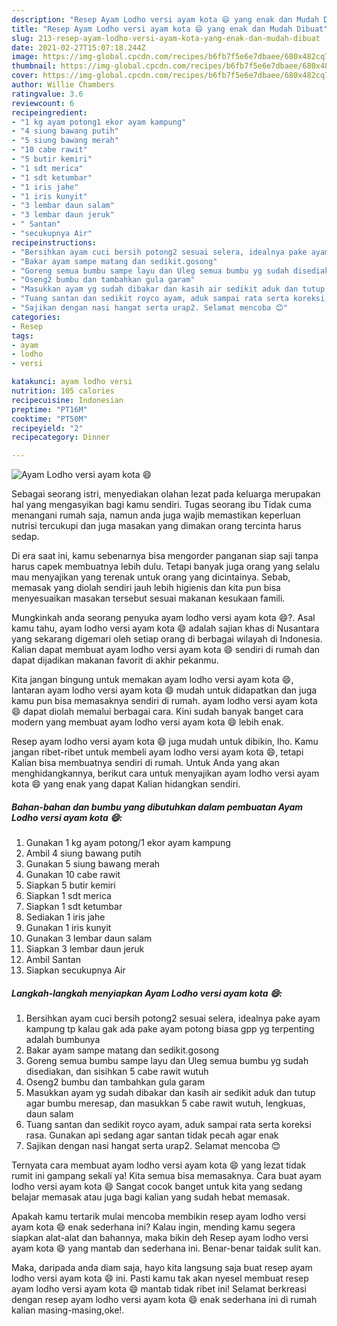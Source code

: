 ```yaml
---
description: "Resep Ayam Lodho versi ayam kota 😄 yang enak dan Mudah Dibuat"
title: "Resep Ayam Lodho versi ayam kota 😄 yang enak dan Mudah Dibuat"
slug: 213-resep-ayam-lodho-versi-ayam-kota-yang-enak-dan-mudah-dibuat
date: 2021-02-27T15:07:18.244Z
image: https://img-global.cpcdn.com/recipes/b6fb7f5e6e7dbaee/680x482cq70/ayam-lodho-versi-ayam-kota-😄-foto-resep-utama.jpg
thumbnail: https://img-global.cpcdn.com/recipes/b6fb7f5e6e7dbaee/680x482cq70/ayam-lodho-versi-ayam-kota-😄-foto-resep-utama.jpg
cover: https://img-global.cpcdn.com/recipes/b6fb7f5e6e7dbaee/680x482cq70/ayam-lodho-versi-ayam-kota-😄-foto-resep-utama.jpg
author: Willie Chambers
ratingvalue: 3.6
reviewcount: 6
recipeingredient:
- "1 kg ayam potong1 ekor ayam kampung"
- "4 siung bawang putih"
- "5 siung bawang merah"
- "10 cabe rawit"
- "5 butir kemiri"
- "1 sdt merica"
- "1 sdt ketumbar"
- "1 iris jahe"
- "1 iris kunyit"
- "3 lembar daun salam"
- "3 lembar daun jeruk"
- " Santan"
- "secukupnya Air"
recipeinstructions:
- "Bersihkan ayam cuci bersih potong2 sesuai selera, idealnya pake ayam kampung tp kalau gak ada pake ayam potong biasa gpp yg terpenting adalah bumbunya"
- "Bakar ayam sampe matang dan sedikit.gosong"
- "Goreng semua bumbu sampe layu dan Uleg semua bumbu yg sudah disediakan, dan sisihkan 5 cabe rawit wutuh"
- "Oseng2 bumbu dan tambahkan gula garam"
- "Masukkan ayam yg sudah dibakar dan kasih air sedikit aduk dan tutup agar bumbu meresap, dan masukkan 5 cabe rawit wutuh, lengkuas, daun salam"
- "Tuang santan dan sedikit royco ayam, aduk sampai rata serta koreksi rasa. Gunakan api sedang agar santan tidak pecah agar enak"
- "Sajikan dengan nasi hangat serta urap2. Selamat mencoba 😊"
categories:
- Resep
tags:
- ayam
- lodho
- versi

katakunci: ayam lodho versi 
nutrition: 105 calories
recipecuisine: Indonesian
preptime: "PT16M"
cooktime: "PT50M"
recipeyield: "2"
recipecategory: Dinner

---
```



![Ayam Lodho versi ayam kota 😄](https://img-global.cpcdn.com/recipes/b6fb7f5e6e7dbaee/680x482cq70/ayam-lodho-versi-ayam-kota-😄-foto-resep-utama.jpg)

Sebagai seorang istri, menyediakan olahan lezat pada keluarga merupakan hal yang mengasyikan bagi kamu sendiri. Tugas seorang ibu Tidak cuma menangani rumah saja, namun anda juga wajib memastikan keperluan nutrisi tercukupi dan juga masakan yang dimakan orang tercinta harus sedap.

Di era  saat ini, kamu sebenarnya bisa mengorder panganan siap saji tanpa harus capek membuatnya lebih dulu. Tetapi banyak juga orang yang selalu mau menyajikan yang terenak untuk orang yang dicintainya. Sebab, memasak yang diolah sendiri jauh lebih higienis dan kita pun bisa menyesuaikan masakan tersebut sesuai makanan kesukaan famili. 



Mungkinkah anda seorang penyuka ayam lodho versi ayam kota 😄?. Asal kamu tahu, ayam lodho versi ayam kota 😄 adalah sajian khas di Nusantara yang sekarang digemari oleh setiap orang di berbagai wilayah di Indonesia. Kalian dapat membuat ayam lodho versi ayam kota 😄 sendiri di rumah dan dapat dijadikan makanan favorit di akhir pekanmu.

Kita jangan bingung untuk memakan ayam lodho versi ayam kota 😄, lantaran ayam lodho versi ayam kota 😄 mudah untuk didapatkan dan juga kamu pun bisa memasaknya sendiri di rumah. ayam lodho versi ayam kota 😄 dapat diolah memalui berbagai cara. Kini sudah banyak banget cara modern yang membuat ayam lodho versi ayam kota 😄 lebih enak.

Resep ayam lodho versi ayam kota 😄 juga mudah untuk dibikin, lho. Kamu jangan ribet-ribet untuk membeli ayam lodho versi ayam kota 😄, tetapi Kalian bisa membuatnya sendiri di rumah. Untuk Anda yang akan menghidangkannya, berikut cara untuk menyajikan ayam lodho versi ayam kota 😄 yang enak yang dapat Kalian hidangkan sendiri.

<!--inarticleads1-->

##### Bahan-bahan dan bumbu yang dibutuhkan dalam pembuatan Ayam Lodho versi ayam kota 😄:

1. Gunakan 1 kg ayam potong/1 ekor ayam kampung
1. Ambil 4 siung bawang putih
1. Gunakan 5 siung bawang merah
1. Gunakan 10 cabe rawit
1. Siapkan 5 butir kemiri
1. Siapkan 1 sdt merica
1. Siapkan 1 sdt ketumbar
1. Sediakan 1 iris jahe
1. Gunakan 1 iris kunyit
1. Gunakan 3 lembar daun salam
1. Siapkan 3 lembar daun jeruk
1. Ambil  Santan
1. Siapkan secukupnya Air




<!--inarticleads2-->

##### Langkah-langkah menyiapkan Ayam Lodho versi ayam kota 😄:

1. Bersihkan ayam cuci bersih potong2 sesuai selera, idealnya pake ayam kampung tp kalau gak ada pake ayam potong biasa gpp yg terpenting adalah bumbunya
1. Bakar ayam sampe matang dan sedikit.gosong
1. Goreng semua bumbu sampe layu dan Uleg semua bumbu yg sudah disediakan, dan sisihkan 5 cabe rawit wutuh
1. Oseng2 bumbu dan tambahkan gula garam
1. Masukkan ayam yg sudah dibakar dan kasih air sedikit aduk dan tutup agar bumbu meresap, dan masukkan 5 cabe rawit wutuh, lengkuas, daun salam
1. Tuang santan dan sedikit royco ayam, aduk sampai rata serta koreksi rasa. Gunakan api sedang agar santan tidak pecah agar enak
1. Sajikan dengan nasi hangat serta urap2. Selamat mencoba 😊




Ternyata cara membuat ayam lodho versi ayam kota 😄 yang lezat tidak rumit ini gampang sekali ya! Kita semua bisa memasaknya. Cara buat ayam lodho versi ayam kota 😄 Sangat cocok banget untuk kita yang sedang belajar memasak atau juga bagi kalian yang sudah hebat memasak.

Apakah kamu tertarik mulai mencoba membikin resep ayam lodho versi ayam kota 😄 enak sederhana ini? Kalau ingin, mending kamu segera siapkan alat-alat dan bahannya, maka bikin deh Resep ayam lodho versi ayam kota 😄 yang mantab dan sederhana ini. Benar-benar taidak sulit kan. 

Maka, daripada anda diam saja, hayo kita langsung saja buat resep ayam lodho versi ayam kota 😄 ini. Pasti kamu tak akan nyesel membuat resep ayam lodho versi ayam kota 😄 mantab tidak ribet ini! Selamat berkreasi dengan resep ayam lodho versi ayam kota 😄 enak sederhana ini di rumah kalian masing-masing,oke!.

